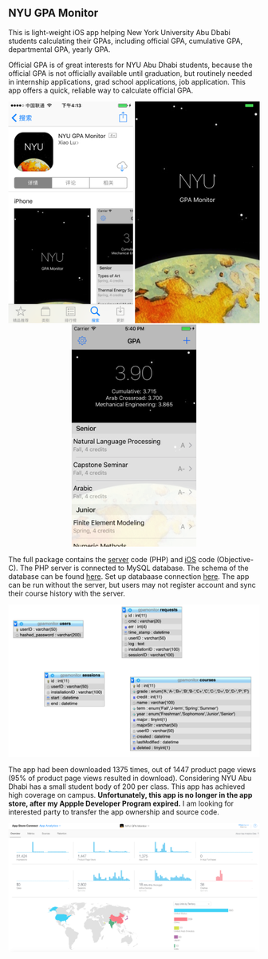 ## NYU GPA Monitor
This is light-weight iOS app helping New York University Abu Dbabi students calculating their GPAs, including official GPA, cumulative GPA, departmental GPA, yearly GPA. 

Official GPA is of great interests for NYU Abu Dhabi students, because the official GPA is not officially available until graduation, but routinely needed in internship applications, grad school applications, job application. This app offers a quick, reliable way to calculate official GPA.


<p align="center">
    <img src="img/store.PNG" width="250">
  <img src="img/cover.png" width="250">
  <img src="img/main.png" width="250">
</p>



The full package contains the [server](server/) code (PHP) and [iOS](iOS/) code (Objective-C). The PHP server is connected to MySQL database. The schema of the database can be found [here](server/gpamonitor.sql). Set up databaase connection [here](server/includes/conf_db.php). The app can be run without the server, but users may not register account and sync their course history with the server.

<p align="center">
    <img src="img/schema.png" width="800">
</p>


The app had been downloaded 1375 times, out of 1447 product page views (95% of product page views resulted in download). Considering NYU Abu Dhabi has a small student body of 200 per class. This app has achieved high coverage on campus. __Unfortunately, this app is no longer in the app store, after my Appple Developer Program expired.__ I am looking for interested party to transfer the app ownership and source code.

<p align="center">
    <img src="img/analytics.png" width="800">
</p>

